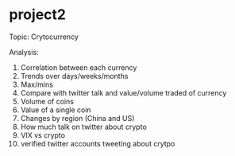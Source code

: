 # project2

Topic: Crytocurrency

Analysis:

1. Correlation between each currency
2. Trends over days/weeks/months
3. Max/mins
4. Compare with twitter talk and value/volume traded of currency
5. Volume of coins
6. Value of a single coin
7. Changes by region (China and US)
8. How much talk on twitter about crypto
9. VIX vs crypto
10. verified twitter accounts tweeting about crytpo
